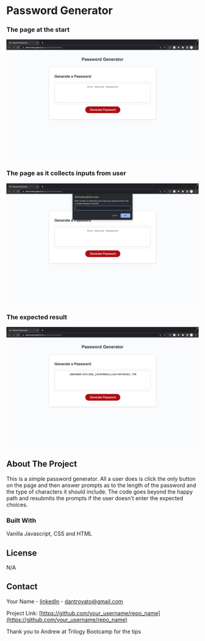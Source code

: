 # Password Generator

<!-- ABOUT THE PROJECT -->

### The page at the start

![Beginning](./img1.png "At the start")

### The page as it collects inputs from user

![During](./img2.png "How it asks for user input")

### The expected result

![After](./img3.png "Expected result")

## About The Project

This is a simple password generator. All a user does is click the only button on the page and then answer prompts as to the length of the password and the type of characters it should include. The code goes beyond the happy path and resubmits the prompts if the user doesn't enter the expected choices.

### Built With

Vanilla Javascript, CSS and HTML

## License

N/A

<!-- CONTACT -->

## Contact

Your Name - [linkedIn](https://www.linkedin.com/in/daniele-trovato-6a130718a/) - dantrovato@gmail.com

Project Link: [https://github.com/your_username/repo_name](https://github.com/your_username/repo_name)

<!-- ACKNOWLEDGEMENTS -->

Thank you to Andrew at Trilogy Bootcamp for the tips
